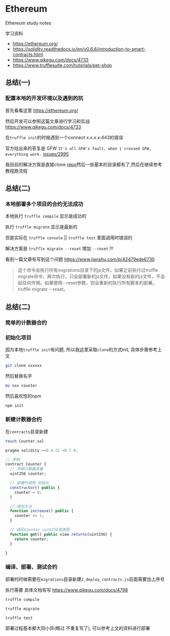 # Ethereum

Ethereum study notes


学习资料
- https://ethereum.org/
- https://solidity.readthedocs.io/en/v0.6.6/introduction-to-smart-contracts.html
- https://www.qikegu.com/docs/4733
- https://www.trufflesuite.com/tutorials/pet-shop

## 总结(一) 

### 配置本地的开发环境以及遇到的坑

首先看看这里 https://ethereum.org/

然后开发可以参照这篇文章进行学习和实战 https://www.qikegu.com/docs/4733

在``truffle init``的时候遇到一个connect x.x.x.x:443的错误

官方给出来的答复是 GFW ``It's all GFW's fault, when i crossed GFW, everything work.`` [issues/2995](https://github.com/trufflesuite/truffle/issues/2995)

我目前的解决方案是直接clone [repo](https://github.com/truffle-box/bare-box)然后一些基本的目录都有了,然后在继续参考教程跑流程

## 总结(二)

### 本地部署多个项目的合约无法成功

本地执行 ``truffle compile`` 显示是成功的

执行 ``truffle migrate`` 显示是最新的

但是实际在 ``truffle console`` || ``truffle test`` 里面调用时错误的

解决方案是 ``truffle migrate --reset`` 增加 ``--reset`` !!!

看到一篇文章有写到这个问题 https://www.jianshu.com/p/42479ede6730 

> 这个命令会执行所有migrations目录下的js文件。如果之前执行过truffle migrate命令，再次执行，只会部署新的js文件，如果没有新的js文件，不会起任何作用。如果使用--reset参数，则会重新的执行所有脚本的部署。truffle migrate --reset。

## 总结(二)

### 简单的计数器合约

### 初始化项目

因为本地``truffle init``有问题, 所以我这里采取``clone``的方式init, 具体步骤参考上文

```bash
git clone xxxxxx
```

然后替换名字

```bash
mv xxx counter
```

然后喜欢性的npm

```bash
npm init
```



### 新建计数器合约

在``contracts``目录新建

```bash
touch Counter.sol
```

```js
pragma solidity >=0.4.21 <0.7.0;

// 声明
contract Counter {
  // 声明计数器变量
  uint256 counter;

  // 部署时调用 初始化
  constructor() public {
    counter = 0;
  }

  // 增加方法
  function increase() public {
    counter += 1;
  }

  // 返回counter uint256是类型
  function get() public view returns(uint256) {
    return counter;
  }

}
```

### 编译、部署、测试合约

部署的时候需要在``migrations``目录新建``2_deploy_contracts.js``前面需要加上序号

执行需要 具体文档有写 https://www.qikegu.com/docs/4798

```bash
truffle compile

truffle migrate

truffle test
```

部署过程基本都大同小异(略过 不重复写了), 可以参考上文的资料进行部署














